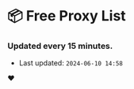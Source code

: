 # :package: Free Proxy List
### Updated every 15 minutes.

- Last updated: `2024-06-10 14:58`

:heart:

